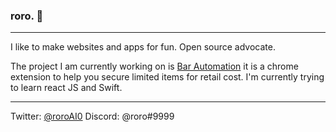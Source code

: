 ### roro. 🎢
-----------------------

I like to make websites and apps for fun. Open source advocate.

The project I am currently working on is [Bar Automation](https://barautomation.digital/) it is a chrome extension to help you secure limited items for retail cost.
I'm currently trying to learn react JS and Swift.

-----------------------
Twitter: [@roroAI0](https://twitter.com/roroAI0) Discord: @roro#9999


